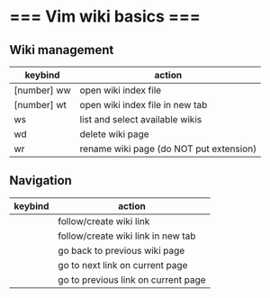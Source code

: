 # === Vim wiki basics ===

## Wiki management

| keybind              | action                                  |
|----------------------|-----------------------------------------|
| [number] <leader> ww | open wiki index file                    |
| [number] <leader> wt | open wiki index file in new tab         |
| <leader> ws          | list and select available wikis         |
| <leader> wd          | delete wiki page                        |
| <leader> wr          | rename wiki page (do NOT put extension) |

## Navigation

| keybind     | action                              |
|-------------|-------------------------------------|
| <CR>        | follow/create wiki link             |
| <C-S-CR>    | follow/create wiki link in new tab  |
| <backspace> | go back to previous wiki page       |
| <Tab>       | go to next link on current page     |
| <S-Tab>     | go to previous link on current page |

